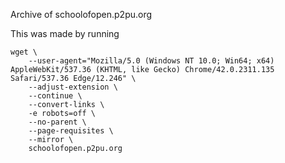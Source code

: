 Archive of schoolofopen.p2pu.org

This was made by running

```
wget \
    --user-agent="Mozilla/5.0 (Windows NT 10.0; Win64; x64) AppleWebKit/537.36 (KHTML, like Gecko) Chrome/42.0.2311.135 Safari/537.36 Edge/12.246" \
    --adjust-extension \
    --continue \
    --convert-links \
    -e robots=off \
    --no-parent \
    --page-requisites \
    --mirror \
    schoolofopen.p2pu.org
```
